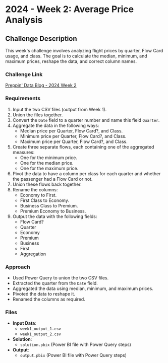 # 2024 - Week 2: Average Price Analysis

## Challenge Description
This week's challenge involves analyzing flight prices by quarter, Flow Card usage, and class. The goal is to calculate the median, minimum, and maximum prices, reshape the data, and correct column names.

### Challenge Link
[Preppin' Data Blog - 2024 Week 2](https://preppindata.blogspot.com/2024/01/2024-week-2-average-price-analysis.html)

### Requirements
1. Input the two CSV files (output from Week 1).
2. Union the files together.
3. Convert the `Date` field to a quarter number and name this field `Quarter`.
4. Aggregate the data in the following ways:
   - Median price per Quarter, Flow Card?, and Class.
   - Minimum price per Quarter, Flow Card?, and Class.
   - Maximum price per Quarter, Flow Card?, and Class.
5. Create three separate flows, each containing one of the aggregated measures:
   - One for the minimum price.
   - One for the median price.
   - One for the maximum price.
6. Pivot the data to have a column per class for each quarter and whether the passenger had a Flow Card or not.
7. Union these flows back together.
8. Rename the columns:
   - Economy to First.
   - First Class to Economy.
   - Business Class to Premium.
   - Premium Economy to Business.
9. Output the data with the following fields:
   - Flow Card?
   - Quarter
   - Economy
   - Premium
   - Business
   - First
   - Aggregation

### Approach
- Used Power Query to union the two CSV files.
- Extracted the quarter from the `Date` field.
- Aggregated the data using median, minimum, and maximum prices.
- Pivoted the data to reshape it.
- Renamed the columns as required.

### Files
- **Input Data**:
  - `week1_output_1.csv`
  - `week1_output_2.csv`
- **Solution**:
  - `solution.pbix` (Power BI file with Power Query steps)
- **Output**:
  - `output.pbix` (Power BI file with Power Query steps)

